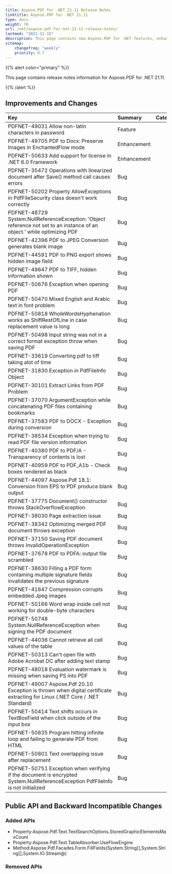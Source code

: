 ```yaml
---
title: Aspose.PDF for .NET 21.11 Release Notes
linktitle: Aspose.PDF for .NET 21.11
type: docs
weight: 70
url: /net/aspose-pdf-for-net-21-11-release-notes/
lastmod: "2021-11-15"
description: This page contains new Aspose.PDF for .NET features, enhancement, and bug fixes in 2021, version 21.11. 
sitemap:
    changefreq: "weekly"
    priority: 0.7
---
```


{{% alert color="primary" %}}

This page contains release notes information for Aspose.PDF for .NET 21.11.

{{% /alert %}} 

## Improvements and Changes

|**Key**|**Summary**|**Category**|
| :- | :- | :- |
|PDFNET-49031 Allow non-latin characters in password|Feature|
|PDFNET-49705 PDF to Docx: Preserve Images in EnchantedFlow mode|Enhancement|
|PDFNET-50633 Add support for license in .NET 6.0 Framework|Enhancement|
|PDFNET-35472 Operations with linearized document after Save() method call causes errors|Bug|
|PDFNET-50202 Property AllowExceptions in PdfFileSecurity class doesn't work correctly|Bug|
|PDFNET-48729 System.NullReferenceException: 'Object reference not set to an instance of an object.' while optimizing PDF|Bug|
|PDFNET-42396 PDF to JPEG Conversion generates blank image|Bug|
|PDFNET-44591 PDF to PNG export shows hidden image field|Bug|
|PDFNET-49647 PDF to TIFF, hidden information shown|Bug|
|PDFNET-50676 Exception when opening PDF|Bug|
|PDFNET-50470 Mixed English and Arabic text in font problem|Bug|
|PDFNET-50818 WholeWordsHyphenation works as ShiftRestOfLine in case replacement value is long|Bug|
|PDFNET-50498 Input string was not in a correct format exception throw when saving PDF|Bug|
|PDFNET-33619 Converting pdf to tiff taking alot of time|Bug|
|PDFNET-31830 Exception in PdfFileInfo Object|Bug|
|PDFNET-30101 Extract Links from PDF Problem|Bug|
|PDFNET-37070 ArgumentException while concatenating PDF files containing bookmarks|Bug|
|PDFNET-37583 PDF to DOCX - Exception during conversion|Bug|
|PDFNET-38534 Exception when trying to read PDF file version information|Bug|
|PDFNET-40380 PDF to PDF/A - Transparency of contents is lost|Bug|
|PDFNET-40959 PDF to PDF_A1b - Check boxes rendered as black|Bug|
|PDFNET-44097 Aspose.Pdf 18.1: Conversion from EPS to PDF produce blank output|Bug|
|PDFNET-37775 Document() constructor throws StackOverflowException|Bug|
|PDFNET-38030 Page extraction issue|Bug|
|PDFNET-38342 Optimizing merged PDF document throws exception|Bug|
|PDFNET-37150 Saving PDF document throws InvalidOperationException|Bug|
|PDFNET-37678 PDF to PDFA: output file scrambled|Bug|
|PDFNET-38630 Filling a PDF form containing multiple signature fields invalidates the previous signature|Bug|
|PDFNET-41647 Compression corrupts embedded Jpeg images|Bug|
|PDFNET-50166 Word wrap inside cell not working for double-byte characters|Bug|
|PDFNET-50748 System.NullReferenceException when signing the PDF document|Bug|
|PDFNET-44036 Cannot retrieve all cell values of the table|Bug|
|PDFNET-50313 Can't open file with Adobe Acrobat DC after adding text stamp|Bug|
|PDFNET-48018 Evaluation watermark is missing when saving PS into PDF|Bug|
|PDFNET-49007 Aspose.Pdf 20.10 Exception is thrown when digital certificate extracting for Linux (.NET Core / .NET Standard)|Bug|
|PDFNET-50414 Text shifts occurs in TextBoxField when click outside of the input box|Bug|
|PDFNET-50835 Program hitting infinite loop and failing to generate PDF from HTML|Bug|
|PDFNET-50801 Text overlapping issue after replacement|Bug|
|PDFNET-50751 Exception when verifying if the document is encrypted System.NullReferenceException PdfFileInfo is not initialized|Bug|


## Public API and Backward Incompatible Changes

### Added APIs

* Property:Aspose.Pdf.Text.TextSearchOptions.StoredGraphicElementsMaxCount
* Property:Aspose.Pdf.Text.TableAbsorber.UseFlowEngine
* Method:Aspose.Pdf.Facades.Form.FillFields(System.String[],System.String[],System.IO.Stream@)

### Removed APIs
